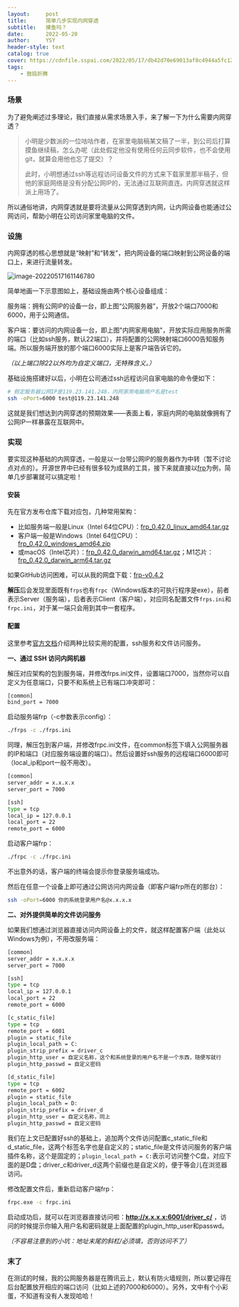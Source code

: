 ```yaml
---
layout:     post
title:      简单几步实现内网穿透
subtitle:   摸鱼吗？
date:       2022-05-20
author:     YSY
header-style: text
catalog: true
cover: https://cdnfile.sspai.com/2022/05/17/db42d70e69013af8c4944a5fc1225e3b.png?imageView2/2/w/1120/q/90/interlace/1/ignore-error/1/format/webp
tags:
    - 鼓捣折腾
---
```


### 场景

为了避免阐述过多理论，我们直接从需求场景入手，来了解一下为什么需要内网穿透？

> 小明是少数派的一位咕咕作者，在家里电脑稿某文稿了一半，到公司后打算摸鱼继续稿，怎么办呢（此处假定他没有使用任何云同步软件，也不会使用git，就算会用他也忘了提交）？
>
> 此时，小明想通过ssh等远程访问设备文件的方式来下载家里那半稿子，但他的家庭网络是没有分配公网IP的，无法通过互联网直连。内网穿透就这样派上用场了。

所以通俗地讲，内网穿透就是要将流量从公网穿透到内网，让内网设备也能通过公网访问，帮助小明在公司访问家里电脑的文件。

### 设施

内网穿透的核心思想就是“映射”和“转发”，把内网设备的端口映射到公网设备的端口上，来进行流量转发。

![image-20220517161146780](https://cdnfile.sspai.com/2022/05/17/db42d70e69013af8c4944a5fc1225e3b.png?imageView2/2/w/1120/q/90/interlace/1/ignore-error/1/format/webp)

简单地画一下示意图如上，基础设施由两个核心设备组成：

服务端：拥有公网IP的设备一台，即上图“公网服务器”，开放2个端口7000和6000，用于公网通信。

客户端：要访问的内网设备一台，即上图"内网家用电脑"，开放实际应用服务所需的端口（比如ssh服务，默认22端口），并将配置的公网映射端口6000告知服务端。所以服务端开放的那个端口6000实际上是客户端告诉它的。

*（以上端口除22以外均为自定义端口，无特殊含义。）*

基础设施搭建好以后，小明在公司通过ssh远程访问自家电脑的命令便如下：

```bash
# 假定服务器公网IP是119.23.141.248，内网家用电脑用户名是test
ssh -oPort=6000 test@119.23.141.248
```

这就是我们想达到内网穿透的预期效果——表面上看，家庭内网的电脑就像拥有了公网IP一样暴露在互联网中。

### 实现

要实现这种基础的内网穿透，一般是以一台带公网IP的服务器作为中转（暂不讨论点对点的）。开源世界中已经有很多较为成熟的工具，接下来就直接以[frp](https://github.com/fatedier/frp)为例，简单几步部署就可以搞定啦！

#### 安装

先在官方发布仓库下载对应包，几种常用架构：

- 比如服务端一般是Linux（Intel 64位CPU）：[frp_0.42.0_linux_amd64.tar.gz](https://github.com/fatedier/frp/releases/download/v0.42.0/frp_0.42.0_linux_amd64.tar.gz)
- 客户端一般是Windows（Intel 64位CPU）：[frp_0.42.0_windows_amd64.zip](https://github.com/fatedier/frp/releases/download/v0.42.0/frp_0.42.0_windows_amd64.zip)
- 或macOS（Intel芯片）：[frp_0.42.0_darwin_amd64.tar.gz](https://github.com/fatedier/frp/releases/download/v0.42.0/frp_0.42.0_darwin_amd64.tar.gz)；M1芯片：[frp_0.42.0_darwin_arm64.tar.gz](https://github.com/fatedier/frp/releases/download/v0.42.0/frp_0.42.0_darwin_arm64.tar.gz)

如果GitHub访问困难，可以从我的网盘下载：[frp-v0.4.2](https://pan.baidu.com/s/1BUb9pDITZLPHATGYaYVefw?pwd=c655)

**解压**后会发现里面既有`frps`也有`frpc`（Windows版本的可执行程序是exe），前者表示Server（服务端），后者表示Client（客户端），对应同名配置文件`frps.ini`和`frpc.ini`，对于某一端只会用到其中一套程序。

#### 配置

这里参考[官方文档](https://gofrp.org/docs/examples/ssh/)介绍两种比较实用的配置，ssh服务和文件访问服务。

**一、通过 SSH 访问内网机器**

解压对应架构的包到服务端，并修改frps.ini文件，设置端口7000，当然你可以自定义为任意端口，只要不和系统上已有端口冲突即可：

```bash
[common]
bind_port = 7000
```

启动服务端frp（-c参数表示config）：

```bash
./frps -c ./frps.ini
```

同理，解压包到客户端，并修改frpc.ini文件，在common标签下填入公网服务器的IP和端口（对应服务端设置的端口）。然后设置好ssh服务的远程端口6000即可（local_ip和port一般不用改）。

```bash
[common]
server_addr = x.x.x.x
server_port = 7000

[ssh]
type = tcp
local_ip = 127.0.0.1
local_port = 22
remote_port = 6000
```

启动客户端frp：

```bash
./frpc -c ./frpc.ini
```

不出意外的话，客户端的终端会提示你登录服务端成功。

然后在任意一个设备上即可通过公网访问内网设备（即客户端frp所在的那台）：

```bash
ssh -oPort=6000 你的系统登录用户名@x.x.x.x
```

**二、对外提供简单的文件访问服务**

如果我们想通过浏览器直接访问内网设备上的文件，就这样配置客户端（此处以Windows为例），不用改服务端：

```bash
[common]
server_addr = x.x.x.x
server_port = 7000

[ssh]
type = tcp
local_ip = 127.0.0.1
local_port = 22
remote_port = 6000

[c_static_file]
type = tcp
remote_port = 6001
plugin = static_file
plugin_local_path = C:
plugin_strip_prefix = driver_c
plugin_http_user = 自定义名称，这个和系统登录的用户名不是一个东西，随便写就行
plugin_http_passwd = 自定义密码

[d_static_file]
type = tcp
remote_port = 6002
plugin = static_file
plugin_local_path = D:
plugin_strip_prefix = driver_d
plugin_http_user = 自定义名称，同上
plugin_http_passwd = 自定义密码
```

我们在上文已配置好ssh的基础上，追加两个文件访问配置c_static_file和d_static_file，这两个标签名字也是自定义的；static_file是文件访问服务的客户端插件名称，这个是固定的；`plugin_local_path = C:`表示可访问整个C盘，对应下面的是D盘；driver_c和driver_d这两个前缀也是自定义的，便于等会儿在浏览器访问。

修改配置文件后，重新启动客户端frp：

```bash
frpc.exe -c frpc.ini
```

启动成功后，就可以在浏览器直接访问啦：**http://x.x.x.x:6001/driver_c/** ，访问的时候提示你输入用户名和密码就是上面配置的plugin_http_user和passwd。

*（不容易注意到的小坑：地址末尾的斜杠/必须填，否则访问不了）*

### 末了

在测试的时候，我的公网服务器是在腾讯云上，默认有防火墙规则，所以要记得在后台配置放开相应的端口访问（比如上述的7000和6000）。另外，文中有个小彩蛋，不知道有没有人发现哈哈！
